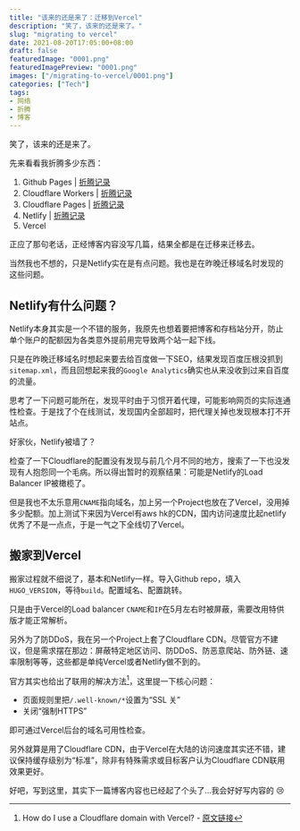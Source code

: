 ```yaml
---
title: "该来的还是来了：迁移到Vercel"
description: "笑了，该来的还是来了。"
slug: "migrating to vercel"
date: 2021-08-20T17:05:00+08:00
draft: false
featuredImage: "0001.png"
featuredImagePreview: "0001.png"
images: ["/migrating-to-vercel/0001.png"]
categories: ["Tech"]
tags:
- 网络
- 折腾
- 博客
---
```


笑了，该来的还是来了。

<!--more-->

先来看看我折腾多少东西：

1. Github Pages | [折腾记录](/deploying-hugo-with-github-actions/)
2. Cloudflare Workers | [折腾记录](/migrating-blog-to-cloudflare-workers/)
3. Cloudflare Pages | [折腾记录](/migrating-from-github-pages-to-cloudflare-pages/)
4. Netlify | [折腾记录](/migrating-to-netlify/)
5. Vercel

正应了那句老话，正经博客内容没写几篇，结果全都是在迁移来迁移去。

当然我也不想的，只是Netlify实在是有点问题。我也是在昨晚迁移域名时发现的这些问题。

## Netlify有什么问题？

Netlify本身其实是一个不错的服务，我原先也想着要把博客和存档站分开，防止单个账户的配额因为各类意外提前用完导致两个站一起下线。

只是在昨晚迁移域名时想起来要去给百度做一下SEO，结果发现百度压根没抓到`sitemap.xml`，而且回想起来我的`Google Analytics`确实也从来没收到过来自百度的流量。

思考了一下问题可能所在，发现平时由于习惯开着代理，可能影响网页的实际连通性检查。于是找了个在线测试，发现国内全部超时，把代理关掉也发现根本打不开站点。

好家伙，Netlify被墙了？

检查了一下Cloudflare的配置没有发现与前几个月不同的地方，搜索了一下也没发现有人抱怨同一个毛病。所以得出暂时的观察结果：可能是Netlify的Load Balancer IP被橄榄了。

但是我也不太乐意用`CNAME`指向域名，加上另一个Project也放在了Vercel，没用掉多少配额。加上测试下来因为Vercel有aws hk的CDN，国内访问速度比起netlify优秀了不是一点点，于是一气之下全线切了Vercel。

## 搬家到Vercel

搬家过程就不细说了，基本和Netlify一样。导入Github repo，填入`HUGO_VERSION`，等待`build`。配置域名、配置跳转。

只是由于Vercel的Load balancer `CNAME`和`IP`在5月左右时被屏蔽，需要改用特供版才能正常解析。

另外为了防DDoS，我在另一个Project上套了Cloudflare CDN。尽管官方不建议，但是需求摆在那边：屏蔽特定地区访问、防DDoS、防恶意爬站、防外链、速率限制等等，这些都是单纯Vercel或者Netlify做不到的。

官方其实也给出了联用的解决方法[^1]，这里提一下核心问题：

- 页面规则里把`/.well-known/*`设置为“SSL 关”
- 关闭“强制HTTPS”

即可通过Vercel后台的域名可用性检查。

另外就算是用了Cloudflare CDN，由于Vercel在大陆的访问速度其实还不错，建议保持缓存级别为“标准”，除非有特殊需求或目标客户认为Cloudflare CDN联用效果更好。

好吧，写到这里，其实下一篇博客内容也已经起了个头了…我会好好写内容的 :cry:

[^1]: How do I use a Cloudflare domain with Vercel? - [原文链接](https://vercel.com/support/articles/using-cloudflare-with-vercel#with-proxy)
